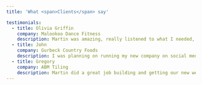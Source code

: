 ```yaml
---
title: 'What <span>Clients</span> say'

testimonials:
  - title: Olivia Griffin
    company: Malookoo Dance Fitness
    description: Martin was amazing, really listened to what I needed, understood my vision for the website and totally created what I envisaged from scratch. His support and reliability has been incredible and I would use him again and 100% recommend him.
  - title: John
    company: Gurbeck Country Foods
    description: I was planning on running my new company on social media only and at the last minute decided I needed a website. I contact Martin who through thorough questioning quick got to what I needed. He quickly produced the designs and within a few short weeks I had a fully functioning website with everything I wanted. Great Job.
  - title: Gregory
    company: ABM Tiling
    description: Martin did a great job building and getting our new website online. He understood the brief and put together our new website on time and on budget. We need to update our site so we could more easily add case studies. We are now getting ready for the next phase of additions of our website. We would recommend Martin to anyone
---
```


